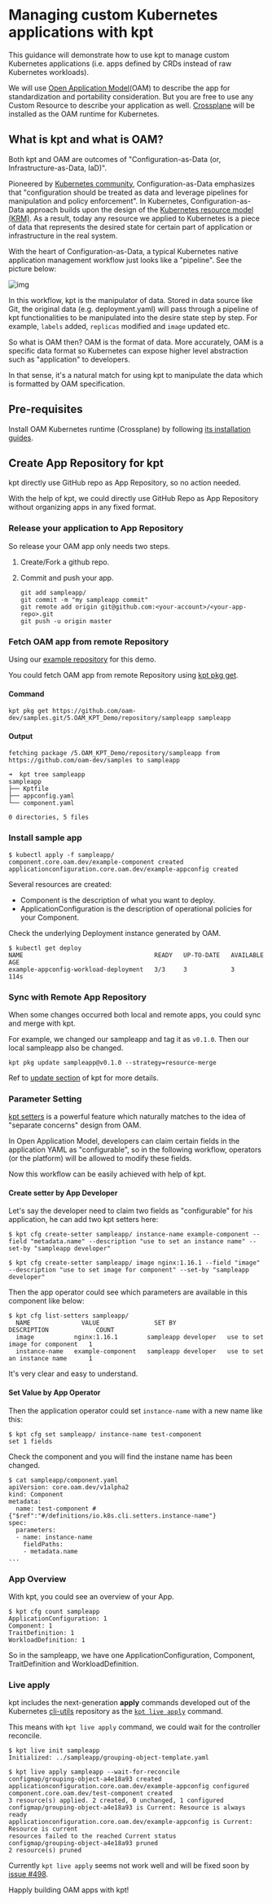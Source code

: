 # Managing custom Kubernetes applications with kpt

This guidance will demonstrate how to use kpt to manage custom Kubernetes applications (i.e. apps defined by CRDs instead of raw Kubernetes workloads).

We will use [Open Application Model](https://github.com/oam-dev/spec)(OAM) to describe the app for standardization and portability consideration. But you are free to use any Custom Resource to describe your application as well. [Crossplane](https://github.com/crossplane/crossplane) will be installed as the OAM runtime for Kubernetes.

## What is kpt and what is OAM?

Both kpt and OAM are outcomes of "Configuration-as-Data (or, Infrastructure-as-Data, IaD)".

Pioneered by [Kubernetes community](https://twitter.com/bgrant0607/status/1221485437153243137), Configuration-as-Data emphasizes that "configuration should be treated as data and leverage pipelines for manipulation and policy enforcement". In Kubernetes, Configuration-as-Data approach builds upon the design of the [Kubernetes resource model (KRM)](https://github.com/kubernetes/community/blob/master/contributors/design-proposals/architecture/resource-management.md). As a result, today any resource we applied to Kubernetes is a piece of data that represents the desired state for certain part of application or infrastructure in the real system.

With the heart of Configuration-as-Data, a typical Kubernetes native application management workflow just looks like a "pipeline". See the picture below:

![img](./resource/kpt_oam.png)

In this workflow, kpt is the manipulator of data. Stored in data source like Git, the original data (e.g. deployment.yaml) will pass through a pipeline of kpt functionalities to be manipulated into the desire state step by step. For example, `labels` added, `replicas` modified and `image` updated etc. 

So what is OAM then? OAM is the format of data. More accurately, OAM is a specific data format so Kubernetes can expose higher level abstraction such as "application" to developers.

In that sense, it's a natural match for using kpt to manipulate the data which is formatted by OAM specification.

## Pre-requisites

Install OAM Kubernetes runtime (Crossplane) by following [its installation guides](https://github.com/oam-dev/crossplane-oam-sample#installation).

## Create App Repository for kpt

kpt directly use GitHub repo as App Repository, so no action needed.

With the help of kpt, we could directly use GitHub Repo as App Repository without organizing apps in any fixed format.

### Release your application to App Repository

So release your OAM app only needs two steps.

1. Create/Fork a github repo.

2. Commit and push your app.
    ```shell
    git add sampleapp/
    git commit -m "my sampleapp commit"
    git remote add origin git@github.com:<your-account>/<your-app-repo>.git
    git push -u origin master
    ```

### Fetch OAM app from remote Repository

Using our [example repository](https://github.com/oam-dev/sample/tree/master/5.OAM_KPT_Demo/repository/) for this demo.

You could fetch OAM app from remote Repository using [kpt pkg get](https://googlecontainertools.github.io/kpt/reference/pkg/get/).

#### Command

```shell
kpt pkg get https://github.com/oam-dev/samples.git/5.OAM_KPT_Demo/repository/sampleapp sampleapp
```

#### Output

```output
fetching package /5.OAM_KPT_Demo/repository/sampleapp from https://github.com/oam-dev/samples to sampleapp
```

```shell
➜  kpt tree sampleapp
sampleapp
├── Kptfile
├── appconfig.yaml
└── component.yaml

0 directories, 5 files
```

### Install sample app

```shell
$ kubectl apply -f sampleapp/
component.core.oam.dev/example-component created
applicationconfiguration.core.oam.dev/example-appconfig created
```

Several resources are created:

* Component is the description of what you want to deploy.
* ApplicationConfiguration is the description of operational policies for your Component.

Check the underlying Deployment instance generated by OAM.

```shell
$ kubectl get deploy
NAME                                    READY   UP-TO-DATE   AVAILABLE   AGE
example-appconfig-workload-deployment   3/3     3            3           114s
```


### Sync with Remote App Repository

When some changes occurred both local and remote apps, you could sync and merge with kpt.

For example, we changed our sampleapp and tag it as `v0.1.0`. Then our local sampleapp also be changed.

```shell
kpt pkg update sampleapp@v0.1.0 --strategy=resource-merge
```

Ref to [update section](https://googlecontainertools.github.io/kpt/guides/consumer/update/#commit-local-changes) of kpt for more details.


### Parameter Setting

[kpt setters](https://googlecontainertools.github.io/kpt/guides/consumer/set/) is a powerful feature which naturally matches to the idea of "separate concerns" design from OAM.

In Open Application Model, developers can claim certain fields in the application YAML as "configurable", so in the following workflow, operators (or the platform) will be allowed to modify these fields.

Now this workflow can be easily achieved with help of kpt.

#### Create setter by App Developer

Let's say the developer need to claim two fields as "configurable" for his application, he can add two kpt setters here:

```shell
$ kpt cfg create-setter sampleapp/ instance-name example-component --field "metadata.name" --description "use to set an instance name" --set-by "sampleapp developer"
```

```shell
$ kpt cfg create-setter sampleapp/ image nginx:1.16.1 --field "image" --description "use to set image for component" --set-by "sampleapp developer"
```

Then the app operator could see which parameters are available in this component like below:

```shell
$ kpt cfg list-setters sampleapp/
  NAME              VALUE               SET BY                   DESCRIPTION             COUNT
  image           nginx:1.16.1        sampleapp developer   use to set image for component   1
  instance-name   example-component   sampleapp developer   use to set an instance name      1
```

It's very clear and easy to understand.

#### Set Value by App Operator

Then the application operator could set `instance-name` with a new name like this:

```shell
$ kpt cfg set sampleapp/ instance-name test-component
set 1 fields
```

Check the component and you will find the instane name has been changed.

```shell
$ cat sampleapp/component.yaml
apiVersion: core.oam.dev/v1alpha2
kind: Component
metadata:
  name: test-component # {"$ref":"#/definitions/io.k8s.cli.setters.instance-name"}
spec:
  parameters:
  - name: instance-name
    fieldPaths:
    - metadata.name
...
```

### App Overview

With kpt, you could see an overview of your App.

```shell
$ kpt cfg count sampleapp
ApplicationConfiguration: 1
Component: 1
TraitDefinition: 1
WorkloadDefinition: 1
```

So in the sampleapp, we have one ApplicationConfiguration, Component, TraitDefinition and WorkloadDefinition.

### Live apply

kpt includes the next-generation **apply** commands developed out of the Kubernetes [cli-utils](https://github.com/kubernetes-sigs/cli-utils) repository as the [`kpt live apply`](https://googlecontainertools.github.io/kpt/reference/live/apply) command.

This means with `kpt live apply` command, we could wait for the controller reconcile.

```shell
$ kpt live init sampleapp
Initialized: ../sampleapp/grouping-object-template.yaml
```

```shell
$ kpt live apply sampleapp --wait-for-reconcile
configmap/grouping-object-a4e18a93 created
applicationconfiguration.core.oam.dev/example-appconfig configured
component.core.oam.dev/test-component created
3 resource(s) applied. 2 created, 0 unchanged, 1 configured
configmap/grouping-object-a4e18a93 is Current: Resource is always ready
applicationconfiguration.core.oam.dev/example-appconfig is Current: Resource is current
resources failed to the reached Current status
configmap/grouping-object-a4e18a93 pruned
2 resource(s) pruned
```

Currently `kpt live apply` seems not work well and will be fixed soon by [issue #498](https://github.com/GoogleContainerTools/kpt/issues/498).

Happly building OAM apps with kpt!
